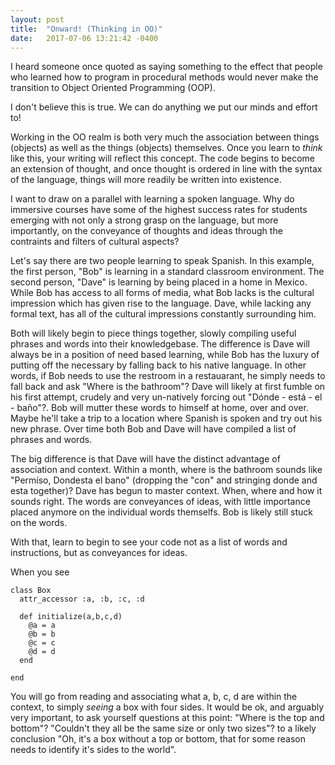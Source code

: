 ```yaml
---
layout: post
title:  "Onward! (Thinking in OO)"
date:   2017-07-06 13:21:42 -0400
---
```



I heard someone once quoted as saying something to the effect that people who learned how to program in procedural methods would never make the transition to Object Oriented Programming (OOP).

I don't believe this is true. We can do anything we put our minds and effort to!

Working in the OO realm is both very much the association between things (objects) as well as the things (objects) themselves. Once you learn to *think* like this, your writing will reflect this concept. The code begins to become an extension of thought, and once thought is ordered in line with the syntax of the language, things will more readily be written into existence.   

I want to draw on a parallel with learning a spoken language.  Why do immersive courses have some of the highest success rates for students emerging with not only a strong grasp on the language, but more importantly, on the conveyance of thoughts and ideas through the contraints and filters of cultural aspects?  

Let's say there are two people learning to speak Spanish.  In this example, the first person, "Bob" is learning in a standard classroom environment.  The second person, "Dave" is learning by being placed in a home in Mexico. While Bob has access to all forms of media, what Bob lacks is the cultural impression which has given rise to the language.  Dave, while lacking any formal text, has all of the cultural impressions constantly surrounding him.  

Both will likely begin to piece things together, slowly compiling useful phrases and words into their knowledgebase.  The difference is Dave will always be in a position of need based learning, while Bob has the luxury of putting off the necessary by falling back to his native language.  In other words, if Bob needs to use the restroom in a restauarant, he simply needs to fall back and ask "Where is the bathroom"?  Dave will likely at first fumble on his first attempt, crudely and very un-natively forcing out "Dónde - está - el - baño"?.  Bob will mutter these words to himself at home, over and over.  Maybe he'll take a trip to a location where Spanish is spoken and try out his new phrase.  Over time both Bob and Dave will have compiled a list of phrases and words.

The big difference is that Dave will have the distinct advantage of association and context.  Within a month, where is the bathroom sounds like "Permíso, Dondesta el bano" (dropping the "con" and stringing donde and esta together)? Dave has begun to master context.  When, where and how it sounds right.  The words are conveyances of ideas, with little importance placed anymore on the individual words themselfs.  Bob is likely still stuck on the words.

With that, learn to begin to see your code not as a list of words and instructions, but as conveyances for ideas.   

When you see

```
class Box 
  attr_accessor :a, :b, :c, :d
	
  def initialize(a,b,c,d)
    @a = a 
    @b = b 
    @c = c 
    @d = d 
  end
  
end
```

You will go from reading and associating what a, b, c, d  are within the context, to simply *seeing* a box with four sides.  It would be ok, and arguably very important, to ask yourself questions at this point: "Where is the top and bottom"? "Couldn't they all be the same size or only two sizes"?  to a likely conclusion "Oh, it's a box without a top or bottom, that for some reason needs to identify it's sides to the world". 

       


